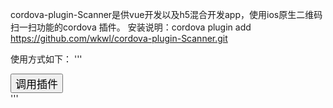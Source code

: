cordova-plugin-Scanner是供vue开发以及h5混合开发app，使用ios原生二维码扫一扫功能的cordova 插件。
安装说明：cordova plugin add https://github.com/wkwl/cordova-plugin-Scanner.git

使用方式如下：
'''
<html>
<head>
<meta name="viewport" content="initial-scale=1, width=device-width, viewport-fit=cover">
<link rel="stylesheet" type="text/css" href="css/index.css">
<title>TestPlugin</title>
<meta http-equiv="Content-type" content="text/html; charset=utf-8">
<script type="text/javascript" charset="utf-8" src="cordova.js"></script>
<script type="text/javascript" charset="utf-8">

function gameSdkPlugin() {
Scanner.coolMethod(success,error);
}
function success(msg){
alert(msg);
}
function error(msg){
alert(msg);
}

</script>
</head>

<body style="padding-top:50px">
<button style="font-size:17px;" onclick="gameSdkPlugin()">调用插件</button> <br>
</body>
</html>
</code>
'''
